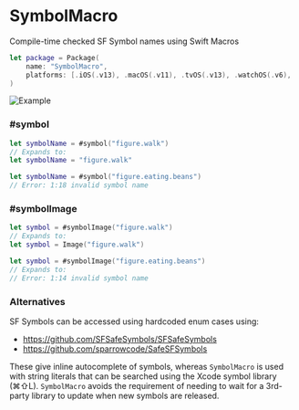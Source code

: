 # SymbolMacro
Compile-time checked SF Symbol names using Swift Macros

```swift
let package = Package(
    name: "SymbolMacro",
    platforms: [.iOS(.v13), .macOS(.v11), .tvOS(.v13), .watchOS(.v6), .macCatalyst(.v13)],
)
```

![Example](https://github.com/Finnvoor/SymbolMacro/assets/8284016/a38013ce-8d09-439c-97c5-0b4c79ce0471)

### #symbol
```swift
let symbolName = #symbol("figure.walk")
// Expands to:
let symbolName = "figure.walk"
```

```swift
let symbolName = #symbol("figure.eating.beans")
// Error: 1:18 invalid symbol name
```

### #symbolImage
```swift
let symbol = #symbolImage("figure.walk")
// Expands to:
let symbol = Image("figure.walk")
```

```swift
let symbol = #symbolImage("figure.eating.beans")
// Expands to:
// Error: 1:14 invalid symbol name
```

### Alternatives
SF Symbols can be accessed using hardcoded enum cases using:
- https://github.com/SFSafeSymbols/SFSafeSymbols
- https://github.com/sparrowcode/SafeSFSymbols

These give inline autocomplete of symbols, whereas `SymbolMacro` is used with string literals that can be searched using the Xcode symbol library (⌘⇧L). `SymbolMacro` avoids the requirement of needing to wait for a 3rd-party library to update when new symbols are released.
